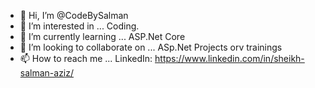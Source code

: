 - 👋 Hi, I’m @CodeBySalman
- 👀 I’m interested in ... Coding.
- 🌱 I’m currently learning ... ASP.Net Core
- 💞️ I’m looking to collaborate on ... ASp.Net Projects orv trainings
- 📫 How to reach me ... LinkedIn: https://www.linkedin.com/in/sheikh-salman-aziz/

<!---
CodeBySalman/CodeBySalman is a ✨ special ✨ repository because its `README.md` (this file) appears on your GitHub profile.
You can click the Preview link to take a look at your changes.
--->
